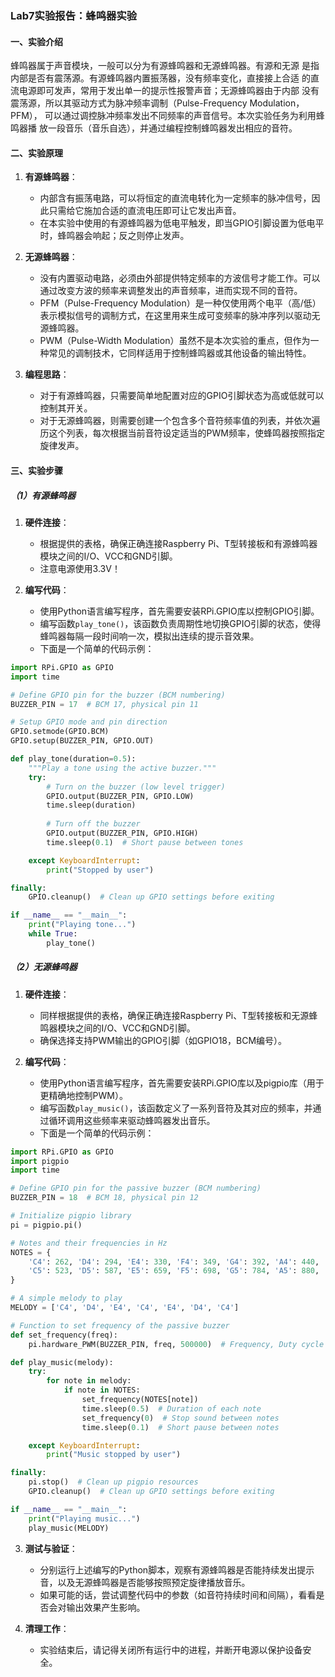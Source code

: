 ### Lab7实验报告：蜂鸣器实验

#### 一、实验介绍
蜂鸣器属于声音模块，一般可以分为有源蜂鸣器和无源蜂鸣器。有源和无源
是指内部是否有震荡源。有源蜂鸣器内置振荡器，没有频率变化，直接接上合适
的直流电源即可发声，常用于发出单一的提示性报警声音；无源蜂鸣器由于内部
没有震荡源，所以其驱动方式为脉冲频率调制（Pulse-Frequency Modulation，PFM），
可以通过调控脉冲频率发出不同频率的声音信号。本次实验任务为利用蜂鸣器播
放一段音乐（音乐自选），并通过编程控制蜂鸣器发出相应的音符。

#### 二、实验原理
1. **有源蜂鸣器**：
   - 内部含有振荡电路，可以将恒定的直流电转化为一定频率的脉冲信号，因此只需给它施加合适的直流电压即可让它发出声音。
   - 在本实验中使用的有源蜂鸣器为低电平触发，即当GPIO引脚设置为低电平时，蜂鸣器会响起；反之则停止发声。

2. **无源蜂鸣器**：
   - 没有内置驱动电路，必须由外部提供特定频率的方波信号才能工作。可以通过改变方波的频率来调整发出的声音频率，进而实现不同的音符。
   - PFM（Pulse-Frequency Modulation）是一种仅使用两个电平（高/低）表示模拟信号的调制方式，在这里用来生成可变频率的脉冲序列以驱动无源蜂鸣器。
   - PWM（Pulse-Width Modulation）虽然不是本次实验的重点，但作为一种常见的调制技术，它同样适用于控制蜂鸣器或其他设备的输出特性。

3. **编程思路**：
   - 对于有源蜂鸣器，只需要简单地配置对应的GPIO引脚状态为高或低就可以控制其开关。
   - 对于无源蜂鸣器，则需要创建一个包含多个音符频率值的列表，并依次遍历这个列表，每次根据当前音符设定适当的PWM频率，使蜂鸣器按照指定旋律发声。

#### 三、实验步骤
##### （1）有源蜂鸣器
1. **硬件连接**：
   - 根据提供的表格，确保正确连接Raspberry Pi、T型转接板和有源蜂鸣器模块之间的I/O、VCC和GND引脚。
   - 注意电源使用3.3V！

2. **编写代码**：
   - 使用Python语言编写程序，首先需要安装RPi.GPIO库以控制GPIO引脚。
   - 编写函数`play_tone()`，该函数负责周期性地切换GPIO引脚的状态，使得蜂鸣器每隔一段时间响一次，模拟出连续的提示音效果。
   - 下面是一个简单的代码示例：

```python
import RPi.GPIO as GPIO
import time

# Define GPIO pin for the buzzer (BCM numbering)
BUZZER_PIN = 17  # BCM 17, physical pin 11

# Setup GPIO mode and pin direction
GPIO.setmode(GPIO.BCM)
GPIO.setup(BUZZER_PIN, GPIO.OUT)

def play_tone(duration=0.5):
    """Play a tone using the active buzzer."""
    try:
        # Turn on the buzzer (low level trigger)
        GPIO.output(BUZZER_PIN, GPIO.LOW)
        time.sleep(duration)
        
        # Turn off the buzzer
        GPIO.output(BUZZER_PIN, GPIO.HIGH)
        time.sleep(0.1)  # Short pause between tones

    except KeyboardInterrupt:
        print("Stopped by user")

finally:
    GPIO.cleanup()  # Clean up GPIO settings before exiting

if __name__ == "__main__":
    print("Playing tone...")
    while True:
        play_tone()
```

##### （2）无源蜂鸣器
1. **硬件连接**：
   - 同样根据提供的表格，确保正确连接Raspberry Pi、T型转接板和无源蜂鸣器模块之间的I/O、VCC和GND引脚。
   - 确保选择支持PWM输出的GPIO引脚（如GPIO18，BCM编号）。

2. **编写代码**：
   - 使用Python语言编写程序，首先需要安装RPi.GPIO库以及pigpio库（用于更精确地控制PWM）。
   - 编写函数`play_music()`，该函数定义了一系列音符及其对应的频率，并通过循环调用这些频率来驱动蜂鸣器发出音乐。
   - 下面是一个简单的代码示例：

```python
import RPi.GPIO as GPIO
import pigpio
import time

# Define GPIO pin for the passive buzzer (BCM numbering)
BUZZER_PIN = 18  # BCM 18, physical pin 12

# Initialize pigpio library
pi = pigpio.pi()

# Notes and their frequencies in Hz
NOTES = {
    'C4': 262, 'D4': 294, 'E4': 330, 'F4': 349, 'G4': 392, 'A4': 440, 'B4': 494,
    'C5': 523, 'D5': 587, 'E5': 659, 'F5': 698, 'G5': 784, 'A5': 880, 'B5': 988,
}

# A simple melody to play
MELODY = ['C4', 'D4', 'E4', 'C4', 'E4', 'D4', 'C4']

# Function to set frequency of the passive buzzer
def set_frequency(freq):
    pi.hardware_PWM(BUZZER_PIN, freq, 500000)  # Frequency, Duty cycle (50%)

def play_music(melody):
    try:
        for note in melody:
            if note in NOTES:
                set_frequency(NOTES[note])
                time.sleep(0.5)  # Duration of each note
                set_frequency(0)  # Stop sound between notes
                time.sleep(0.1)  # Short pause between notes

    except KeyboardInterrupt:
        print("Music stopped by user")

finally:
    pi.stop()  # Clean up pigpio resources
    GPIO.cleanup()  # Clean up GPIO settings before exiting

if __name__ == "__main__":
    print("Playing music...")
    play_music(MELODY)
```

3. **测试与验证**：
   - 分别运行上述编写的Python脚本，观察有源蜂鸣器是否能持续发出提示音，以及无源蜂鸣器是否能够按照预定旋律播放音乐。
   - 如果可能的话，尝试调整代码中的参数（如音符持续时间和间隔），看看是否会对输出效果产生影响。

4. **清理工作**：
   - 实验结束后，请记得关闭所有运行中的进程，并断开电源以保护设备安全。